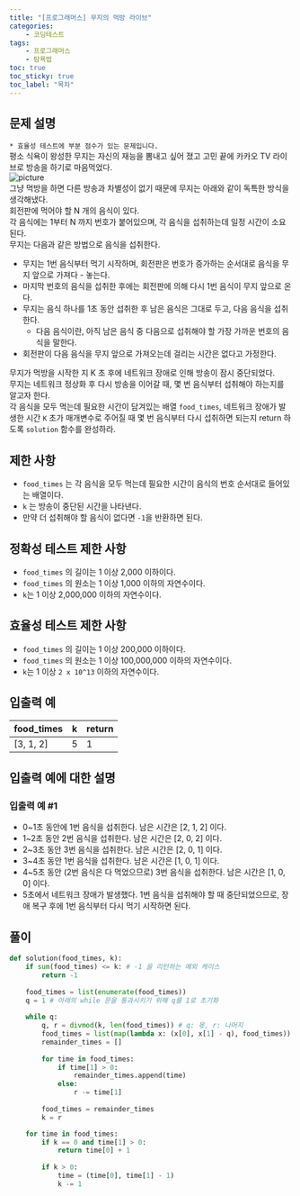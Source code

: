 ```yaml
---
title: "[프로그래머스] 무지의 먹방 라이브"
categories: 
    - 코딩테스트
tags: 
    - 프로그래머스
    - 탐욕법
toc: true
toc_sticky: true
toc_label: "목차"
---
```


## 문제 설명

`* 효율성 테스트에 부분 점수가 있는 문제입니다.`  
평소 식욕이 왕성한 무지는 자신의 재능을 뽐내고 싶어 졌고 고민 끝에 카카오 TV 라이브로 방송을 하기로 마음먹었다.  
![picture](https://grepp-programmers.s3.amazonaws.com/files/production/10f4f72c93/1d932bfc-8082-4b7e-b30d-ab46bf71a9f2.png)  
그냥 먹방을 하면 다른 방송과 차별성이 없기 때문에 무지는 아래와 같이 독특한 방식을 생각해냈다.  
회전판에 먹어야 할 N 개의 음식이 있다.  
각 음식에는 1부터 N 까지 번호가 붙어있으며, 각 음식을 섭취하는데 일정 시간이 소요된다.  
무지는 다음과 같은 방법으로 음식을 섭취한다.

- 무지는 1번 음식부터 먹기 시작하며, 회전판은 번호가 증가하는 순서대로 음식을 무지 앞으로 가져다 - 놓는다.
- 마지막 번호의 음식을 섭취한 후에는 회전판에 의해 다시 1번 음식이 무지 앞으로 온다.
- 무지는 음식 하나를 1초 동안 섭취한 후 남은 음식은 그대로 두고, 다음 음식을 섭취한다.
    + 다음 음식이란, 아직 남은 음식 중 다음으로 섭취해야 할 가장 가까운 번호의 음식을 말한다.
- 회전판이 다음 음식을 무지 앞으로 가져오는데 걸리는 시간은 없다고 가정한다.

무지가 먹방을 시작한 지 K 초 후에 네트워크 장애로 인해 방송이 잠시 중단되었다.  
무지는 네트워크 정상화 후 다시 방송을 이어갈 때, 몇 번 음식부터 섭취해야 하는지를 알고자 한다.  
각 음식을 모두 먹는데 필요한 시간이 담겨있는 배열 `food_times`, 네트워크 장애가 발생한 시간 `K` 초가 매개변수로 주어질 때 몇 번 음식부터 다시 섭취하면 되는지 return 하도록 `solution` 함수를 완성하라.

## 제한 사항

- `food_times` 는 각 음식을 모두 먹는데 필요한 시간이 음식의 번호 순서대로 들어있는 배열이다.
- `k` 는 방송이 중단된 시간을 나타낸다.
- 만약 더 섭취해야 할 음식이 없다면 `-1`을 반환하면 된다.

## 정확성 테스트 제한 사항

- `food_times` 의 길이는 1 이상 2,000 이하이다.
- `food_times` 의 원소는 1 이상 1,000 이하의 자연수이다.
- `k`는 1 이상 2,000,000 이하의 자연수이다.

## 효율성 테스트 제한 사항

- `food_times` 의 길이는 1 이상 200,000 이하이다.
- `food_times` 의 원소는 1 이상 100,000,000 이하의 자연수이다.
- `k`는 1 이상 `2 x 10^13` 이하의 자연수이다.

## 입출력 예

|food_times|k|return|
|----------|-|------|
|[3, 1, 2]|5|1|

## 입출력 예에 대한 설명

### 입출력 예 #1

- 0~1초 동안에 1번 음식을 섭취한다. 남은 시간은 [2, 1, 2] 이다.
- 1~2초 동안 2번 음식을 섭취한다. 남은 시간은 [2, 0, 2] 이다.
- 2~3초 동안 3번 음식을 섭취한다. 남은 시간은 [2, 0, 1] 이다.
- 3~4초 동안 1번 음식을 섭취한다. 남은 시간은 [1, 0, 1] 이다.
- 4~5초 동안 (2번 음식은 다 먹었으므로) 3번 음식을 섭취한다. 남은 시간은 [1, 0, 0] 이다.
- 5초에서 네트워크 장애가 발생했다. 1번 음식을 섭취해야 할 때 중단되었으므로, 장애 복구 후에 1번 음식부터 다시 먹기 시작하면 된다.

## 풀이

```python
def solution(food_times, k):
    if sum(food_times) <= k: # -1 을 리턴하는 예외 케이스
        return -1
    
    food_times = list(enumerate(food_times))
    q = 1 # 아래의 while 문을 통과시키기 위해 q를 1로 초기화
    
    while q:
        q, r = divmod(k, len(food_times)) # q: 몫, r: 나머지
        food_times = list(map(lambda x: (x[0], x[1] - q), food_times))
        remainder_times = []
        
        for time in food_times:
            if time[1] > 0:
                remainder_times.append(time)
            else:
                r -= time[1]
        
        food_times = remainder_times
        k = r

    for time in food_times:
        if k == 0 and time[1] > 0:
            return time[0] + 1
        
        if k > 0:
            time = (time[0], time[1] - 1)
            k -= 1
```